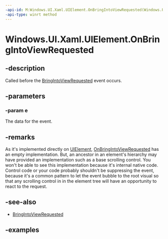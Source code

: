 ```yaml
---
-api-id: M:Windows.UI.Xaml.UIElement.OnBringIntoViewRequested(Windows.UI.Xaml.BringIntoViewRequestedEventArgs)
-api-type: winrt method
---
```


<!-- Method syntax.
virtual protected void UIElement.OnBringIntoViewRequested(BringIntoViewRequestedEventArgs e)
-->

# Windows.UI.Xaml.UIElement.OnBringIntoViewRequested

## -description
Called before the [BringIntoViewRequested](uielement_bringintoviewrequested.md) event occurs.
## -parameters
### -param e
The data for the event.

## -remarks
As it's implemented directly on [UIElement](uielement.md), [OnBringIntoViewRequested](uielement_onbringintoviewrequested_385089886.md) has an empty implementation. But, an ancestor in an element's hierarchy may have provided an implementation such as a base scrolling control. You won't be able to see this implementation because it's internal native code. Control code or your code probably shouldn't be suppressing the event, because it's a common pattern to let the event bubble to the root visual so that any scrolling control in in the element tree will have an opportunity to react to the request.

## -see-also
* [BringIntoViewRequested](uielement_bringintoviewrequested.md) 

## -examples

